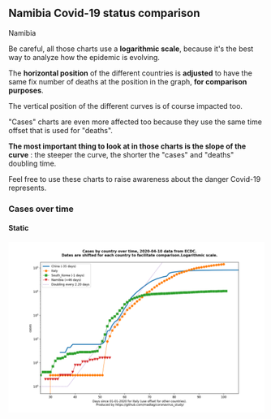 ## Namibia Covid-19 status comparison 

Namibia



Be careful, all those charts use a **logarithmic scale**, because it's the best way to analyze how the epidemic is evolving.
 
The **horizontal position** of the different countries is **adjusted** to have the same fix number of deaths at the position in the graph, **for comparison purposes**.

The vertical position of the different curves is of course impacted too.

"Cases" charts are even more affected too because they use the same time offset that is used for "deaths".

**The most important thing to look at in those charts is the slope of the curve** : the steeper the curve, the shorter the "cases" and "deaths" doubling time.

Feel free to use these charts to raise awareness about the danger Covid-19 represents. 


 
### Cases over time
 
#### Static
![Namibia covid-19 cases static chart](https://raw.githubusercontent.com/madlag/coronavirus_study/master/notebooks/graphs/2020-04-10/countries/Namibia/2020-04-10_Namibia_cases.png "Namibia covid-19 cases static chart")   

